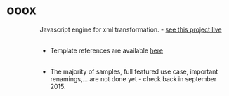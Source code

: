 # ooox
<div id="supercontainer" style="width:70%%;margin-left:15%">
Javascript engine for xml transformation. - <a href="http://www.tipozerozero.com/ooox/" target="_blank">see this project live</a><br/><br/>

- Template references are available <a href="http://www.tipozerozero.com/ooox/index.htm">here</a><br/><br/>

- The majority of samples, full featured use case, important renamings,... are not done yet - check back in september 2015.<br/>
</div>
